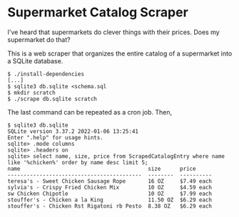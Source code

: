 Supermarket Catalog Scraper
===========================
I've heard that supermarkets do clever things with their prices. Does my
supermarket do that?

This is a web scraper that organizes the entire catalog of a supermarket into a
SQLite database.

```console
$ ./install-dependencies
[...]
$ sqlite3 db.sqlite <schema.sql
$ mkdir scratch
$ ./scrape db.sqlite scratch
```

The last command can be repeated as a cron job. Then,

```console
$ sqlite3 db.sqlite
SQLite version 3.37.2 2022-01-06 13:25:41
Enter ".help" for usage hints.
sqlite> .mode columns
sqlite> .headers on
sqlite> select name, size, price from ScrapedCatalogEntry where name like '%chicken%' order by name desc limit 5;
name                                        size      price
------------------------------------------  --------  ----------
teresa's - Sweet Chicken Sausage Rope       16 OZ     $7.49 each
sylvia's - Crispy Fried Chicken Mix         10 OZ     $4.59 each
sw Chicken Chipotle                         10 OZ     $7.99 each
stouffer's - Chicken a la King              11.50 OZ  $6.29 each
stouffer's - Chicken Rst Rigatoni rb Pesto  8.38 OZ   $6.29 each
```
